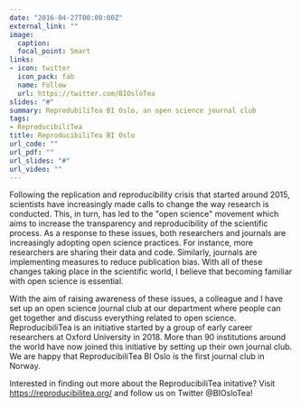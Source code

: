```yaml
---
date: "2016-04-27T00:00:00Z"
external_link: ""
image: 
  caption: 
  focal_point: Smart
links:
- icon: twitter
  icon_pack: fab
  name: Follow
  url: https://twitter.com/BIOsloTea
slides: "#"
summary: ReprodubiliTea BI Oslo, an open science journal club
tags:
- ReproducibiliTea
title: ReproducibiliTea BI Oslo
url_code: ""
url_pdf: ""
url_slides: "#"
url_video: ""
---
```


Following the replication and reproducibility crisis that started around 2015, scientists have increasingly made calls to change the way research is conducted. This, in turn, has led to the "open science" movement which aims to increase the transparency and reproducibility of the scientific process. As a response to these issues, both researchers and journals are increasingly adopting open science practices. For instance, more researchers are sharing their data and code. Similarly, journals are implementing measures to reduce publication bias. With all of these changes taking place in the scientific world, I believe that becoming familiar with open science is essential. 

With the aim of raising awareness of these issues, a colleague and I have set up an open science journal club at our department where people can get together and discuss everything related to open science. ReproducibiliTea is an initiative started by a group of early career researchers at Oxford University in 2018. More than 90 institutions around the world have now joined this initiative by setting up their own journal club. We are happy that ReproducibiliTea BI Oslo is the first journal club in Norway. 


Interested in finding out more about the ReproducibiliTea initative? Visit https://reproducibilitea.org/ and follow us on Twitter @BIOsloTea!
